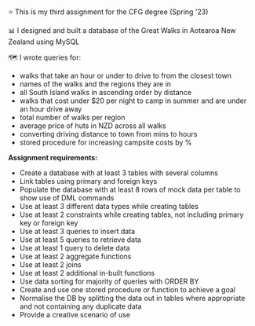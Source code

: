 ⭐ This is my third assignment for the CFG degree (Spring '23)

📊 I designed and built a database of the Great Walks in Aotearoa New Zealand using MySQL

🗺️ I wrote queries for:
- walks that take an hour or under to drive to from the closest town
- names of the walks and the regions they are in
- all South Island walks in ascending order by distance
- walks that cost under $20 per night to camp in summer and are under an hour drive away
- total number of walks per region
- average price of huts in NZD across all walks
- converting driving distance to town from mins to hours
- stored procedure for increasing campsite costs by %

**Assignment requirements:**
+ Create a database with at least 3 tables with several columns
+ Link tables using primary and foreign keys
+ Populate the database with at least 8 rows of mock data per table to show use of DML
commands
+ Use at least 3 different data types while creating tables
+ Use at least 2 constraints while creating tables, not including primary key or foreign key
+ Use at least 3 queries to insert data
+ Use at least 5 queries to retrieve data
+ Use at least 1 query to delete data
+ Use at least 2 aggregate functions
+ Use at least 2 joins
+ Use at least 2 additional in-built functions
+ Use data sorting for majority of queries with ORDER BY
+ Create and use one stored procedure or function to achieve a goal
+ Normalise the DB by splitting the data out in tables where appropriate and not
containing any duplicate data
+ Provide a creative scenario of use
